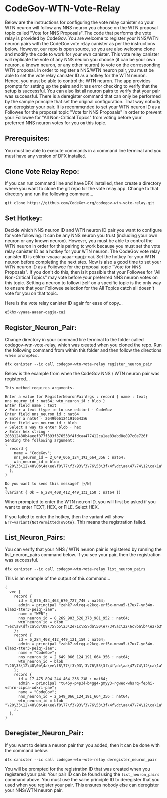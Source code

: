# CodeGov-WTN-Vote-Relay

Below are the instructions for configuring the vote relay canister so your WTN neuron will follow any NNS neuron you
choose on the WTN proposal topic called "Vote for NNS Proposals". The code that performs the vote relay is provided by
CodeGov. You are welcome to register your NNS/WTN neuron pairs with the CodeGov vote relay canister as per the
instructions below. However, our repo is open source, so you are also welcome clone and modify the code to work for your
own canister. This vote relay canister will replicate the vote of any NNS neuron you choose (it can be your own neuron,
a known neuron, or any other neuron) to vote on the corresponding WTN proposal. In order to register a NNS/WTN neuron
pair, you must be able to set the vote relay canister ID as a hotkey for the WTN neuron. Hence, you must be able to
control the WTN neuron. The app provides prompts for setting up the pairs and it has error checking to verify that the
setup is successful. You can also list all neuron pairs to verify that your pair was successful. There is a deregister
command that can only be performed by the sample principle that set the original configuration. That way nobody can
deregister your pair. It is recommended to set your WTN neuron ID as a Followee for the proposal topic "Vote for NNS
Proposals" in order to prevent your Followee for "All Non-Critical Topics" from voting before your preferred NNS neuron
votes for you on this topic.

## Prerequisites:
You must be able to execute commands in a command line terminal and you must have any version of DFX installed.

## Clone Vote Relay Repo:
If you can run command line and have DFX installed, then create a directory where you want to clone the git repo for 
the vote relay app. Change to that directory and run the following command...

`git clone https://github.com/CodeGov-org/codegov-wtn-vote-relay.git`

## Set Hotkey: 
Decide which NNS neuron ID and WTN neuron ID pair you want to configure for vote following. It can be any
NNS neuron you trust (including your own neuron or any known neuron). However, you must be able to control the WTN
neuron in order for this pairing to work because you must set the vote relay canister ID as a hotkey for your WTN
neuron. The CodeGov vote relay canister ID is e5khx-vyaaa-aaaar-qagja-cai. Set the hotkey for your WTN neuron before
completing the next step. Now is also a good time to set your WTN neuron ID as a Followee for the proposal topic "Vote
for NNS Proposals". If you don't do this, then is it possible that your Followee for "All Non-Critical Topics" may vote
before your preferred NNS neuron votes on this topic. Setting a neuron to follow itself on a specific topic is the only
way to ensure that your Followee selection for the All Topics catch all doesn't vote for you on that topic.

Here is the vote relay canister ID again for ease of copy...

`e5khx-vyaaa-aaaar-qagja-cai`

## Register_Neuron_Pair: 
Change directory in your command line terminal to the folder called codegov-wtn-vote-relay, which was created when you 
cloned the repo. Run the following command from within this folder and then follow the directions when prompted.

`dfx canister --ic call codegov-wtn-vote-relay register_neuron_pair`

Below is the example from when the CodeGov NNS / WTN neuron pair was registered...

```
This method requires arguments.

Enter a value for RegisterNeuronPairArgs : record { name : text; nns_neuron_id : nat64; wtn_neuron_id : blob }
Enter field name : text
✔ Enter a text (type :e to use editor) · CodeGov
Enter field nns_neuron_id : nat64
✔ Enter a nat64 · 2649066124191664356
Enter field wtn_neuron_id : blob
✔ Select a way to enter blob · hex
✔ Enter hex string · 203312480b4aeef877f393f376533f4fdcaa477412ca1ae83abd8e897c0e726f
Sending the following argument:
(
  record {
    name = "CodeGov";
    nns_neuron_id = 2_649_066_124_191_664_356 : nat64;
    wtn_neuron_id = blob "\20\33\12\48\0b\4a\ee\f8\77\f3\93\f3\76\53\3f\4f\dc\aa\47\74\12\ca\1a\e8\3a\bd\8e\89\7c\0e\72\6f";
  },
)

Do you want to send this message? [y/N]
y
(variant { Ok = 6_284_408_412_449_121_150 : nat64 })
```

When prompted to enter the WTN neuron ID, you will first be asked if you want to enter TEXT, HEX, or FILE. Select HEX.

If you failed to enter the hotkey, then the variant will show `Err=variant{NotPermittedToVote}`. This means the
registration failed.

## List_Neuron_Pairs: 
You can verify that your NNS / WTN neuron pair is registered by running the list_neuron_pairs command below. If you see 
your pair, then the registration was successful.

`dfx canister --ic call codegov-wtn-vote-relay list_neuron_pairs`

This is an example of the output of this command...

```
(
  vec {
    record {
      id = 3_076_454_463_670_727_740 : nat64;
      admin = principal "zahk7-wlrqq-e2kcg-erf5x-mnwu5-i7ux7-yn34n-6la6z-tter3-peiqj-iae";
      name = "WPB";
      nns_neuron_id = 8_269_903_528_373_981_952 : nat64;
      wtn_neuron_id = blob "\ec\a8\df\ca\d7\09\75\b5\23\2e\1c\55\da\50\e7\34\ac\22\6c\ba\b4\e2\b3\af\e6\24\97\5a\74\c4\82\34";
    };
    record {
      id = 6_284_408_412_449_121_150 : nat64;
      admin = principal "zahk7-wlrqq-e2kcg-erf5x-mnwu5-i7ux7-yn34n-6la6z-tter3-peiqj-iae";
      name = "CodeGov";
      nns_neuron_id = 2_649_066_124_191_664_356 : nat64;
      wtn_neuron_id = blob "\20\33\12\48\0b\4a\ee\f8\77\f3\93\f3\76\53\3f\4f\dc\aa\47\74\12\ca\1a\e8\3a\bd\8e\89\7c\0e\72\6f";
    };
    record {
      id = 17_475_894_244_464_236_238 : nat64;
      admin = principal "tu45y-p4p3d-b4gg4-gmyy3-rgweo-whsrq-fephi-vshrn-cipca-xdkri-pae";
      name = "CodeGov";
      nns_neuron_id = 2_649_066_124_191_664_356 : nat64;
      wtn_neuron_id = blob "\20\33\12\48\0b\4a\ee\f8\77\f3\93\f3\76\53\3f\4f\dc\aa\47\74\12\ca\1a\e8\3a\bd\8e\89\7c\0e\72\6f";
    };
  },
)
```

## Deregister_Neuron_Pair: 
If you want to delete a neuron pair that you added, then it can be done with the command below.

`dfx canister --ic call codegov-wtn-vote-relay deregister_neuron_pair`

You will be prompted for the registration ID that was created when you registered your pair. Your pair ID can be found
using the `list_neuron_pairs` command above. You must use the same principle ID to deregister that you used when you
register your pair. This ensures nobody else can deregister your NNS/WTN neuron pair.
